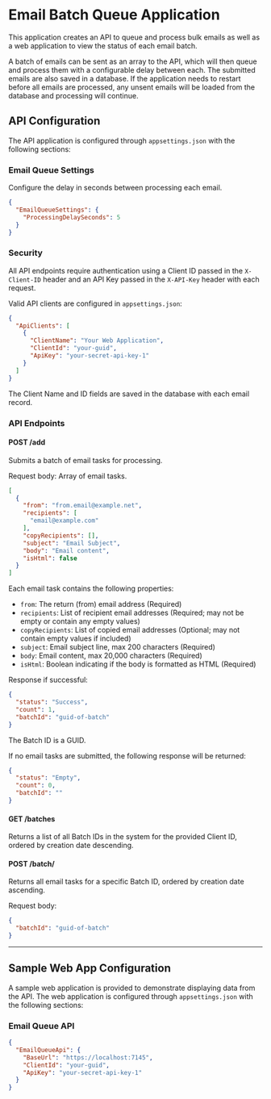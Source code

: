 # Email Batch Queue Application

This application creates an API to queue and process bulk emails as well as a web application to view the status of each
email batch.

A batch of emails can be sent as an array to the API, which will then queue and process them with a configurable delay
between each. The submitted emails are also saved in a database. If the application needs to restart before all emails
are processed, any unsent emails will be loaded from the database and processing will continue.

## API Configuration

The API application is configured through `appsettings.json` with the following sections:

### Email Queue Settings

Configure the delay in seconds between processing each email.

```json
{
  "EmailQueueSettings": {
    "ProcessingDelaySeconds": 5
  }
}
```

### Security

All API endpoints require authentication using a Client ID passed in the `X-Client-ID` header and an API Key passed in
the `X-API-Key` header with each request. 

Valid API clients are configured in `appsettings.json`:

```json
{
  "ApiClients": [
    {
      "ClientName": "Your Web Application",
      "ClientId": "your-guid",
      "ApiKey": "your-secret-api-key-1"
    }
  ]
}
```

The Client Name and ID fields are saved in the database with each email record.

### API Endpoints

#### POST /add

Submits a batch of email tasks for processing.

Request body: Array of email tasks.

```json
[
  {
    "from": "from.email@example.net",
    "recipients": [
      "email@example.com"
    ],
    "copyRecipients": [],
    "subject": "Email Subject",
    "body": "Email content",
    "isHtml": false
  }
]
```

Each email task contains the following properties:

- `from`: The return (from) email address (Required)
- `recipients`: List of recipient email addresses (Required; may not be empty or contain any empty values)
- `copyRecipients`: List of copied email addresses (Optional; may not contain empty values if included)
- `subject`: Email subject line, max 200 characters (Required)
- `body`: Email content, max 20,000 characters (Required)
- `isHtml`: Boolean indicating if the body is formatted as HTML (Required)

Response if successful:

```json
{
  "status": "Success",
  "count": 1,
  "batchId": "guid-of-batch"
}
```

The Batch ID is a GUID.

If no email tasks are submitted, the following response will be returned:

```json
{
  "status": "Empty",
  "count": 0,
  "batchId": ""
}
```

#### GET /batches

Returns a list of all Batch IDs in the system for the provided Client ID, ordered by creation date descending.

#### POST /batch/

Returns all email tasks for a specific Batch ID, ordered by creation date ascending.

Request body: 

```json
{
  "batchId": "guid-of-batch"
}
```

---

## Sample Web App Configuration

A sample web application is provided to demonstrate displaying data from the API. The web application is configured
through `appsettings.json` with the following sections:

### Email Queue API

```json
{
  "EmailQueueApi": {
    "BaseUrl": "https://localhost:7145",
    "ClientId": "your-guid",
    "ApiKey": "your-secret-api-key-1"
  }
}
```
